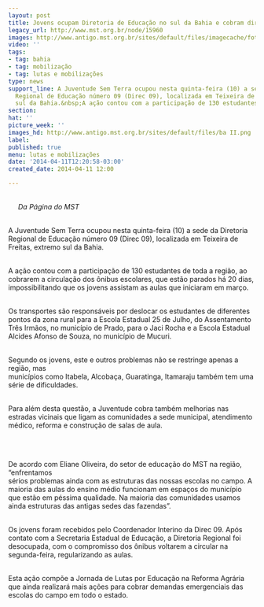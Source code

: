 ```yaml
---
layout: post
title: Jovens ocupam Diretoria de Educação no sul da Bahia e cobram direitos
legacy_url: http://www.mst.org.br/node/15960
images: http://www.antigo.mst.org.br/sites/default/files/imagecache/foto_destaque/ba II.png
video: ''
tags:
- tag: bahia
- tag: mobilização
- tag: lutas e mobilizações
type: news
support_line: A Juventude Sem Terra ocupou nesta quinta-feira (10) a sede da Diretoria
  Regional de Educação número 09 (Direc 09), localizada em Teixeira de Freitas, extremo
  sul da Bahia.&nbsp;A ação contou com a participação de 130 estudantes.
section: 
hat: ''
picture_week: ''
images_hd: http://www.antigo.mst.org.br/sites/default/files/ba II.png
label: 
published: true
menu: lutas e mobilizações
date: '2014-04-11T12:20:58-03:00'
created_date: 2014-04-11 12:00

---
```

<p><em><img style="margin: 10px; float: left;" src="http://www.antigo.mst.org.br/sites/default/files/BA.png" alt=""><br>Da Página do MST</em></p><p><br>A Juventude Sem Terra ocupou nesta quinta-feira (10) a sede da Diretoria Regional de Educação número 09 (Direc 09), localizada em Teixeira de Freitas, extremo sul da Bahia.</p><p><br>A ação contou com a participação de 130 estudantes de toda a região, ao cobrarem a circulação dos ônibus escolares, que estão parados há 20 dias, impossibilitando que os jovens assistam as aulas que iniciaram em março.</p><p><br>Os transportes são responsáveis por deslocar os estudantes de diferentes pontos da zona rural para a Escola Estadual 25 de Julho, do Assentamento Três Irmãos, no município de Prado, para o Jaci Rocha e a Escola Estadual Alcides Afonso de Souza, no município de Mucuri.</p><p><br>Segundo os jovens, este e outros problemas não se restringe apenas a região, mas <br>municípios como Itabela, Alcobaça, Guaratinga, Itamaraju também tem uma série de dificuldades.</p><p><br>Para além desta questão, a Juventude cobra também melhorias nas estradas vicinais que ligam as comunidades a sede municipal, atendimento médico, reforma e construção de salas de aula.&nbsp;</p><p><img style="margin: 10px; float: right;" src="http://www.antigo.mst.org.br/sites/default/files/ba%20II.png" alt=""></p><div><br><p><br>De acordo com Eliane Oliveira, do setor de educação do MST na região, “enfrentamos <br>sérios problemas ainda com as estruturas das nossas escolas no campo. A maioria das aulas do ensino médio funcionam em espaços do município que estão em péssima qualidade. Na maioria das comunidades usamos ainda estruturas das antigas sedes das fazendas”.</p><p><br>Os jovens foram recebidos pelo Coordenador Interino da Direc 09. Após contato com a Secretaria Estadual de Educação, a Diretoria Regional foi desocupada, com o compromisso dos ônibus voltarem a circular na segunda-feira, regularizando as aulas.</p><p><br>Esta ação compõe a Jornada de Lutas por Educação na Reforma Agrária que ainda realizará mais ações para cobrar demandas emergenciais das escolas do campo em todo o estado.</p><div>&nbsp;</div></div>
